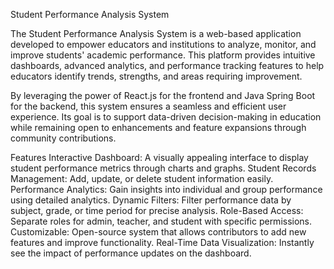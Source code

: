 Student Performance Analysis System

The Student Performance Analysis System is a web-based application developed to empower educators and institutions to analyze, monitor, and improve students' academic performance. This platform provides intuitive dashboards, advanced analytics, and performance tracking features to help educators identify trends, strengths, and areas requiring improvement.

By leveraging the power of React.js for the frontend and Java Spring Boot for the backend, this system ensures a seamless and efficient user experience. Its goal is to support data-driven decision-making in education while remaining open to enhancements and feature expansions through community contributions.

Features
Interactive Dashboard: A visually appealing interface to display student performance metrics through charts and graphs.
Student Records Management: Add, update, or delete student information easily.
Performance Analytics: Gain insights into individual and group performance using detailed analytics.
Dynamic Filters: Filter performance data by subject, grade, or time period for precise analysis.
Role-Based Access: Separate roles for admin, teacher, and student with specific permissions.
Customizable: Open-source system that allows contributors to add new features and improve functionality.
Real-Time Data Visualization: Instantly see the impact of performance updates on the dashboard.
